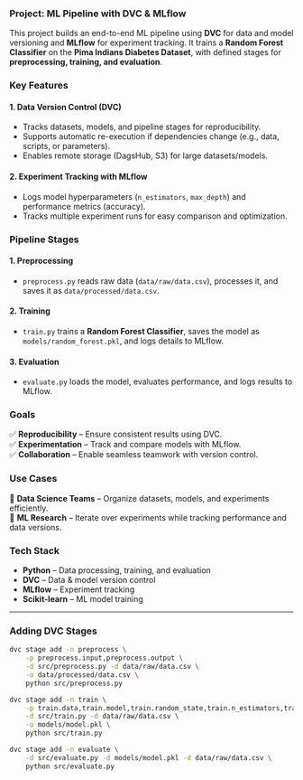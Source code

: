 ### Project: ML Pipeline with DVC & MLflow

This project builds an end-to-end ML pipeline using **DVC** for data and model versioning and **MLflow** for experiment tracking. It trains a **Random Forest Classifier** on the **Pima Indians Diabetes Dataset**, with defined stages for **preprocessing, training, and evaluation**.

### Key Features

#### **1. Data Version Control (DVC)**

- Tracks datasets, models, and pipeline stages for reproducibility.
- Supports automatic re-execution if dependencies change (e.g., data, scripts, or parameters).
- Enables remote storage (DagsHub, S3) for large datasets/models.

#### **2. Experiment Tracking with MLflow**

- Logs model hyperparameters (`n_estimators`, `max_depth`) and performance metrics (accuracy).
- Tracks multiple experiment runs for easy comparison and optimization.

### Pipeline Stages

#### **1. Preprocessing**

- `preprocess.py` reads raw data (`data/raw/data.csv`), processes it, and saves it as `data/processed/data.csv`.

#### **2. Training**

- `train.py` trains a **Random Forest Classifier**, saves the model as `models/random_forest.pkl`, and logs details to MLflow.

#### **3. Evaluation**

- `evaluate.py` loads the model, evaluates performance, and logs results to MLflow.

### Goals

✅ **Reproducibility** – Ensure consistent results using DVC.  
✅ **Experimentation** – Track and compare models with MLflow.  
✅ **Collaboration** – Enable seamless teamwork with version control.

### Use Cases

🔹 **Data Science Teams** – Organize datasets, models, and experiments efficiently.  
🔹 **ML Research** – Iterate over experiments while tracking performance and data versions.

### Tech Stack

- **Python** – Data processing, training, and evaluation
- **DVC** – Data & model version control
- **MLflow** – Experiment tracking
- **Scikit-learn** – ML model training

---

### **Adding DVC Stages**

```sh
dvc stage add -n preprocess \
    -p preprocess.input,preprocess.output \
    -d src/preprocess.py -d data/raw/data.csv \
    -o data/processed/data.csv \
    python src/preprocess.py

dvc stage add -n train \
    -p train.data,train.model,train.random_state,train.n_estimators,train.max_depth \
    -d src/train.py -d data/raw/data.csv \
    -o models/model.pkl \
    python src/train.py

dvc stage add -n evaluate \
    -d src/evaluate.py -d models/model.pkl -d data/raw/data.csv \
    python src/evaluate.py
```
